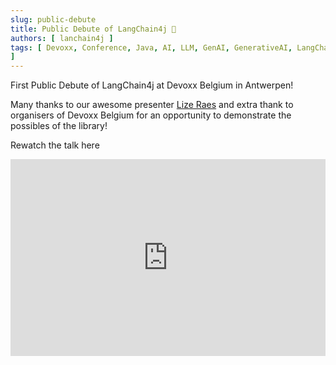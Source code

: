 ```yaml
---
slug: public-debute
title: Public Debute of LangChain4j 🎉
authors: [ lanchain4j ]
tags: [ Devoxx, Conference, Java, AI, LLM, GenAI, GenerativeAI, LangChain4j, LangChain, OpenSource, Developers, Backend, Programming, Coding
]
---
```


First Public Debute of LangChain4j at Devoxx Belgium in Antwerpen!


Many thanks to our awesome presenter [Lize Raes](https://github.com/LizeRaes) and extra thank to organisers of Devoxx Belgium for an opportunity to demonstrate the possibles of the library!

Rewatch the talk here
<iframe width="100%" height="315" src="https://www.youtube.com/embed/BD1MSLbs9KE?si=B91Fw0bHN_f1tc9v" title="YouTube video player" frameborder="0" allow="accelerometer; autoplay; clipboard-write; encrypted-media; gyroscope; picture-in-picture; web-share" allowfullscreen></iframe>